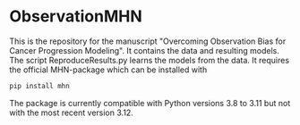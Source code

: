 # ObservationMHN
This is the repository for the manuscript "Overcoming Observation Bias for Cancer Progression Modeling". It contains the data and resulting models. 
The script ReproduceResults.py learns the models from the data. It requires the official MHN-package which can be installed with 
```bash
pip install mhn
```
The package is currently compatible with Python versions 3.8 to 3.11 but not with the most recent version 3.12.
